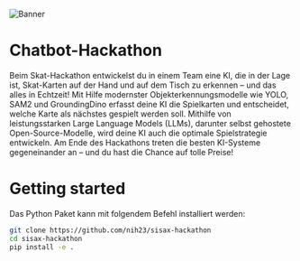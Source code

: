 ![Banner](https://github.com/nih23/Chatbot-Hackathon/blob/main/res/Banner.jpg?raw=true)

# Chatbot-Hackathon

Beim Skat-Hackathon entwickelst du in einem Team eine KI, die in der Lage ist, Skat-Karten auf der Hand und auf dem Tisch zu erkennen – und das alles in Echtzeit! Mit Hilfe modernster Objekterkennungsmodelle wie YOLO, SAM2 und GroundingDino erfasst deine KI die Spielkarten und entscheidet, welche Karte als nächstes gespielt werden soll. Mithilfe von leistungsstarken Large Language Models (LLMs), darunter selbst gehostete Open-Source-Modelle, wird deine KI auch die optimale Spielstrategie entwickeln.
Am Ende des Hackathons treten die besten KI-Systeme gegeneinander an – und du hast die Chance auf tolle Preise!

# Getting started
Das Python Paket kann mit folgendem Befehl installiert werden:
```bash
git clone https://github.com/nih23/sisax-hackathon
cd sisax-hackathon
pip install -e .
```


